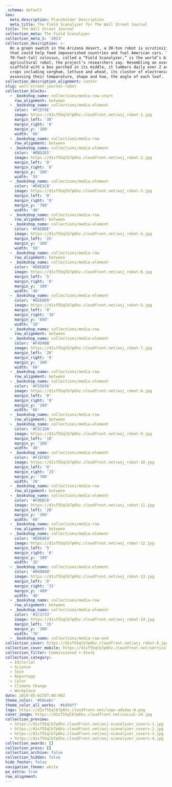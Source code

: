 ```yaml
---
_schema: default
seo:
  meta_description: Placeholder Description
  meta_title: The Field Scanalyzer for The Wall Street Journal
title: The Wall Street Journal
collection_meta: The Field Scanalyzer
collection_meta_2: '2023'
collection_description: >-
  On a green swatch in the Arizona desert, a 30-ton robot is scrutinizing plants
  that could help feed impoverished countries and fuel American cars.⁠ The
  70-foot-tall colossus, called a “Field Scanalyzer,” is the world’s biggest
  agricultural robot, the project’s researchers say. Resembling an oversize
  scaffold with a box perched in its middle, it lumbers daily over 2 acres of
  crops including sorghum, lettuce and wheat, its cluster of electronic eyes
  assessing their temperature, shape and hue, the angle of each leaf.⁠
collection_description_alignment: center
slug: wall-street-journal-robot
collection_blocks:
  - _bookshop_name: collections/media-row-start
    row_alignment: between
  - _bookshop_name: collections/media-element
    color: '#FCD79E'
    image: https://d1sf55qlb7p6hz.cloudfront.net/wsj_robot-1.jpg
    margin_left: '30'
    margin_right: '0'
    margin_y: '100'
    width: '66'
  - _bookshop_name: collections/media-row
    row_alignment: between
  - _bookshop_name: collections/media-element
    color: '#BBD2E5'
    image: https://d1sf55qlb7p6hz.cloudfront.net/wsj_robot-2.jpg
    margin_left: '0'
    margin_right: '0'
    margin_y: '100'
    width: '55'
  - _bookshop_name: collections/media-element
    color: '#D4E3C8'
    image: https://d1sf55qlb7p6hz.cloudfront.net/wsj_robot-3.jpg
    margin_left: '0'
    margin_right: '0'
    margin_y: '700'
    width: '40'
  - _bookshop_name: collections/media-row
    row_alignment: between
  - _bookshop_name: collections/media-element
    color: '#FAEBBE'
    image: https://d1sf55qlb7p6hz.cloudfront.net/wsj_robot-4.jpg
    margin_left: '25'
    margin_y: '100'
    width: '50'
  - _bookshop_name: collections/media-row
    row_alignment: between
  - _bookshop_name: collections/media-element
    color: '#DBE0EB'
    image: https://d1sf55qlb7p6hz.cloudfront.net/wsj_robot-6.jpg
    margin_left: '5'
    margin_right: '0'
    margin_y: '100'
    width: '40'
  - _bookshop_name: collections/media-element
    color: '#EEE6D9'
    image: https://d1sf55qlb7p6hz.cloudfront.net/wsj_robot-5.jpg
    margin_left: '0'
    margin_right: '30'
    margin_y: '600'
    width: '20'
  - _bookshop_name: collections/media-row
    row_alignment: between
  - _bookshop_name: collections/media-element
    color: '#F4D4BB'
    image: https://d1sf55qlb7p6hz.cloudfront.net/wsj_robot-7.jpg
    margin_left: '20'
    margin_right: '0'
    margin_y: '100'
    width: '60'
  - _bookshop_name: collections/media-row
    row_alignment: between
  - _bookshop_name: collections/media-element
    color: '#F55656'
    image: https://d1sf55qlb7p6hz.cloudfront.net/wsj_robot-8.jpg
    margin_left: '0'
    margin_right: '0'
    margin_y: '100'
    width: '66'
  - _bookshop_name: collections/media-row
    row_alignment: between
  - _bookshop_name: collections/media-element
    color: '#C5C1DA'
    image: https://d1sf55qlb7p6hz.cloudfront.net/wsj_robot-9.jpg
    margin_left: '10'
    margin_y: '200'
    width: '40'
  - _bookshop_name: collections/media-element
    color: '#F1EFB3'
    image: https://d1sf55qlb7p6hz.cloudfront.net/wsj_robot-10.jpg
    margin_left: '0'
    margin_right: '25'
    margin_y: '700'
    width: '20'
  - _bookshop_name: collections/media-row
    row_alignment: between
  - _bookshop_name: collections/media-element
    color: '#F0DDCA'
    image: https://d1sf55qlb7p6hz.cloudfront.net/wsj_robot-11.jpg
    margin_left: '20'
    margin_y: '100'
    width: '60'
  - _bookshop_name: collections/media-row
    row_alignment: between
  - _bookshop_name: collections/media-element
    color: '#EDE8E4'
    image: https://d1sf55qlb7p6hz.cloudfront.net/wsj_robot-12.jpg
    margin_left: '5'
    margin_right: '0'
    margin_y: '100'
    width: '25'
  - _bookshop_name: collections/media-element
    color: '#000000'
    image: https://d1sf55qlb7p6hz.cloudfront.net/wsj_robot-13.jpg
    margin_left: '0'
    margin_right: '25'
    margin_y: '400'
    width: '40'
  - _bookshop_name: collections/media-row
    row_alignment: between
  - _bookshop_name: collections/media-element
    color: '#1C1733'
    image: https://d1sf55qlb7p6hz.cloudfront.net/wsj_robot-14.jpg
    margin_left: '15'
    margin_y: '100'
    width: '70'
  - _bookshop_name: collections/media-row-end
collection_cover: https://d1sf55qlb7p6hz.cloudfront.net/wsj_robot-8.jpg
collection_cover_mobile: https://d1sf55qlb7p6hz.cloudfront.net/verticalcovers-45.jpg
collection_filter: Commissioned + Stock
collection_category:
  - Editorial
  - Science
  - Tech
  - Reportage
  - Color
  - Climate Change
  - Workplace
date: 2019-05-01T07:00:00Z
theme_color: '#b8eebc'
theme_color_all_works: '#6d94ff'
logo: https://d1sf55qlb7p6hz.cloudfront.net/logo-adidas-8.png
cover_image: https://d1sf55qlb7p6hz.cloudfront.net/social-24.jpg
collection_preview:
  - https://d1sf55qlb7p6hz.cloudfront.net/wsj-scanalyzer_covers-1.jpg
  - https://d1sf55qlb7p6hz.cloudfront.net/wsj-scanalyzer_covers-2.jpg
  - https://d1sf55qlb7p6hz.cloudfront.net/wsj-scanalyzer_covers-3.jpg
  - https://d1sf55qlb7p6hz.cloudfront.net/wsj-scanalyzer_covers-4.jpg
collection_awards: []
collection_press: []
collection_archive: false
collection_hidden: false
hide_footer: false
navigation_theme: white
px_extra: true
row_alignment:
---
```

